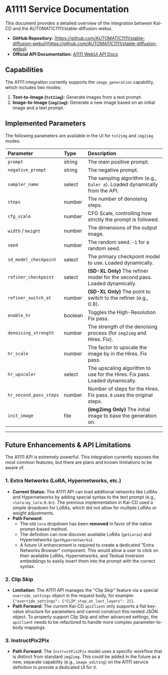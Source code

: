 # A1111 Service Documentation

This document provides a detailed overview of the integration between Kai-CD and the AUTOMATIC1111/stable-diffusion-webui.

-   **GitHub Repository:** [https://github.com/AUTOMATIC1111/stable-diffusion-webui](https://github.com/AUTOMATIC1111/stable-diffusion-webui)
-   **Official API Documentation:** [A1111 WebUI API Docs](https://github.com/AUTOMATIC1111/stable-diffusion-webui/wiki/API)

## Capabilities

The A1111 integration currently supports the `image_generation` capability, which includes two modes:

1.  **Text-to-Image (`txt2img`):** Generate images from a text prompt.
2.  **Image-to-Image (`img2img`):** Generate a new image based on an initial image and a text prompt.

## Implemented Parameters

The following parameters are available in the UI for `txt2img` and `img2img` modes.

| Parameter | Type | Description |
| :--- | :--- | :--- |
| `prompt` | string | The main positive prompt. |
| `negative_prompt` | string | The negative prompt. |
| `sampler_name` | select | The sampling algorithm (e.g., `Euler a`). Loaded dynamically from the API. |
| `steps` | number | The number of denoising steps. |
| `cfg_scale` | number | CFG Scale, controlling how strictly the prompt is followed. |
| `width` / `height` | number | The dimensions of the output image. |
| `seed` | number | The random seed. `-1` for a random seed. |
| `sd_model_checkpoint`| select | The primary checkpoint model to use. Loaded dynamically. |
| `refiner_checkpoint`| select | **(SD-XL Only)** The refiner model for the second pass. Loaded dynamically. |
| `refiner_switch_at`| number | **(SD-XL Only)** The point to switch to the refiner (e.g., 0.8). |
| `enable_hr` | boolean | Toggles the High-Resolution Fix pass. |
| `denoising_strength`| number | The strength of the denoising process (for `img2img` and Hires. Fix). |
| `hr_scale` | number | The factor to upscale the image by in the Hires. Fix pass. |
| `hr_upscaler` | select | The upscaling algorithm to use for the Hires. Fix pass. Loaded dynamically. |
| `hr_second_pass_steps`| number | Number of steps for the Hires. Fix pass. `0` uses the original steps. |
| `init_image` | file | **(img2img Only)** The initial image to base the generation on. |

---

## Future Enhancements & API Limitations

The A1111 API is extremely powerful. This integration currently exposes the most common features, but there are plans and known limitations to be aware of.

### 1. Extra Networks (LoRA, Hypernetworks, etc.)

-   **Current Status:** The A1111 API can load additional networks like LoRAs and Hypernetworks by adding special syntax to the text prompt (e.g., `<lora:my_lora:0.8>`). The previous implementation in Kai-CD used a simple dropdown for LoRAs, which did not allow for multiple LoRAs or weight adjustments.
-   **Path Forward:**
    -   The old `lora` dropdown has been **removed** in favor of the native prompt-based method.
    -   The definition can now discover available LoRAs (`getLoras`) and Hypernetworks (`getHypernetworks`).
    -   A future UI enhancement is required to create a dedicated "Extra Networks Browser" component. This would allow a user to click on their available LoRAs, Hypernetworks, and Textual Inversion embeddings to easily insert them into the prompt with the correct syntax.

### 2. Clip Skip

-   **Limitation:** The A1111 API manages the "Clip Skip" feature via a special `override_settings` object in the request body, for example: `{"override_settings": {"CLIP_stop_at_last_layers": 2}}`.
-   **Path Forward:** The current Kai-CD `apiClient` only supports a flat key-value structure for parameters and cannot construct this nested JSON object. To properly support Clip Skip and other advanced settings, the `apiClient` needs to be refactored to handle more complex parameter-to-body mappings.

### 3. InstructPix2Pix

-   **Path Forward:** The `InstructPix2Pix` model uses a specific workflow that is distinct from standard `img2img`. This could be added in the future as a new, separate capability (e.g., `image_editing`) on the A1111 service definition to provide a dedicated UI for it. 